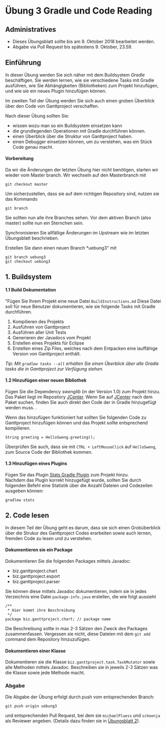 # &Uuml;bung 3 Gradle und Code Reading

## Administratives

* Dieses Übungsblatt sollte bis am 9. Oktober 2018 bearbeitet werden.  
* Abgabe via Pull Request bis spätestens 9. Oktober, 23.59.


## Einf&uuml;hrung

In dieser Übung werden Sie sich näher mit dem Buildsystem *Gradle* beschäftigen. Sie werden lernen, wie sie verschiedene Tasks mit Gradle ausführen, wie Sie Abhängigkeiten (Bibliotheken) zum Projekt hinzufügen, und wie sie ein neues Plugin hinzufügen können. 

Im zweiten Teil der Übung werden Sie sich auch einen groben Überblick über den Code von Ganttproject verschaffen. 

Nach dieser Übung sollten Sie:
* wissen wozu man so ein Buildsystem einsetzen kann
* die grundlegenden Operationen mit Gradle durchführen können.
* einen Überblick über die Struktur von Ganttproject haben. 
* einen Debugger einsetzen können, um zu verstehen, was ein Stück Code genau macht. 


#### Vorbereitung

Da wir die &Auml;nderungen der letzten &Uuml;bung hier nicht ben&ouml;tigen, starten wir wieder vom Master branch. Wir wechseln auf den Masterbranch mit 
```
git checkout master
```

Um sicherzustellen, dass sie auf dem richtigen Repository sind, nutzen sie das Kommando 
```
git branch
```
Sie sollten nun alle ihre Branches sehen. Vor dem aktiven Branch (also master) sollte nun ein Sternchen sein. 

Synchronisieren Sie allfällige Änderungen im Upstream wie im letzten Übungsblatt beschrieben. 

Erstellen Sie dann einen neuen Branch *uebung3" mit
```
git branch uebung3
git checkout uebung3
```

## 1. Buildsystem

#### 1.1 Build Dokumentation 

"Fügen Sie Ihrem Projekt eine neue Datei ```BuildInstructions.md``` Diese Datei soll für neue Benutzer dokumentieren, wie sie folgende Tasks mit Gradle durchführen. 
1. Kompilieren des Projekts
2. Ausführen von Ganttproject
3. Ausführen aller Unit Tests
4. Generieren der Javadocs vom Projekt
5. Erstellen eines Projekts für Eclipse
6. Erstellen eines Zip Files, welches nach dem Entpacken eine lauffähige Version von Ganttproject enthält. 

*Tip: Mit ```gradlew tasks --all``` erhalten Sie einen Überblick über alle Gradle tasks die in Ganttproject zur Verfügung stehen.*

#### 1.2 Hinzufügen einer neuen Bibliothek

Fügen Sie die Dependency *swenglib* (in der Version 1.0) zum Projekt hinzu. Das Paket liegt im Repository [JCenter](https://bintray.com/bintray/jcenter).
Wenn Sie auf [JCenter](https://bintray.com/bintray/jcenter) nach dem Paket suchen, finden Sie auch direkt den Code der in Gradle hinzugefügt werden muss.
.

Wenn das hinzufügen funktioniert hat sollten Sie folgenden Code zu Ganttproject hinzufügen können und das Projekt sollte entsprechend kompilieren. 
```
String greeting = HelloSweng.greeting();
```

Überprüfen Sie auch, dass sie mit ```CTRL + LeftMouseClick``` auf ```HelloSweng```, zum 
Source Code der Bibliothek kommen. 


#### 1.3 Hinzufügen eines Plugins
Fügen Sie das Plugin [Stats Gradle Plugin](https://github.com/aalmiray/stats-gradle-plugin) zum Projekt hinzu.  
Nachdem das Plugin korrekt hinzugefügt wurde, sollten Sie durch folgenden Befehl eine Statistik über die Anzahl Dateien und Codezeilen ausgeben können:
```
gradlew stats
```


## 2. Code lesen

In diesem Teil der &Uuml;bung geht es darum, dass sie sich einen Grob&uuml;berblick &uuml;ber die Strukur des Ganttproject Codes erarbeiten sowie auch lernen, fremden Code zu lesen und zu verstehen.

#### Dokumentieren sie ein Package

Dokumentieren Sie die folgenden Packages mittels Javadoc:
* biz.ganttproject.chart
* biz.ganttproject.export
* biz.ganttproject.parser

Sie k&ouml;nnen diese mittels Javadoc dokumentieren, indem sie in jedes Verzeichnis eine Datei
```package-info.java``` erstellen, die wie folgt aussieht
```
/**
 * Hier kommt ihre Beschreibung
 */
package biz.ganttproject.chart; // package name 
```
Die Beschreibung sollte in max 2-3 S&auml;tzen den Zweck des Packages zusammenfassen.
Vergessen sie nicht, diese Dateien mit dem ```git add``` command dem Repository hinzuzuf&uuml;gen.


#### Dokumentieren einer Klasse

Dokumentieren sie die Klasse 
```biz.ganttproject.task.TaskMutator``` sowie alle Methoden mittels Javadoc. Beschreiben sie in jeweils 2-3 S&auml;tzen was die Klasse sowie jede Methode macht. 


### Abgabe
Die Abgabe der &Uuml;bung erfolgt durch push vom entsprechenden Branch: 
```
git push origin uebung3
``` 
und entsprechenden Pull Request, bei dem sie 
 ```michaelPluess``` und ```schoenja``` als Reviewer angeben.
(Details dazu finden sie in [&Uuml;bungsblatt 2](https://unibas-sweng.github.io/software-engineering/week2/practical-exercises.html)).
 

